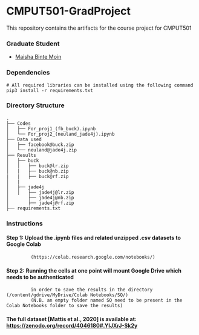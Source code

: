 # CMPUT501-GradProject

This repository contains the artifacts for the course project for CMPUT501
### Graduate Student
 - [Maisha Binte Moin]()
### Dependencies

 ````shell
 # All required libraries can be installed using the following command
 pip3 install -r requirements.txt
 ````

### Directory Structure
```
.                                                                  
├── Codes                                                                        
│   ├── For_proj1_(fb_buck).ipynb
│   └── For_proj2_(neuland_jade4j).ipynb                                                          
├── Data used                                                                          
│   ├── facebook@buck.zip 
│   └── neuland@jade4j.zip                                                           
├── Results                                                                    
│   ├── buck
│   │   ├── buck@lr.zip
│   |   ├── buck@nb.zip
|   |   ├── buck@rf.zip                                                                   
│   |
│   ├── jade4j
│   │   ├── jade4j@lr.zip
│       ├── jade4j@nb.zip
│       ├── jade4j@rf.zip
├── requirements.txt

```
### Instructions

#### Step 1: Upload the .ipynb files and related unzipped .csv datasets to Google Colab
             (https://colab.research.google.com/notebooks/)

#### Step 2: Running the cells at one point will mount Google Drive which needs to be authenticated
             in order to save the results in the directory (/content/gdrive/MyDrive/Colab Notebooks/SQ/)
             (N.B. an empty folder named SQ need to be present in the Colab Notebooks folder to save the results)

#### The full dataset [Mattis et al., 2020] is available at: https://zenodo.org/record/4046180#.YIJXrJ-Sk2y 

